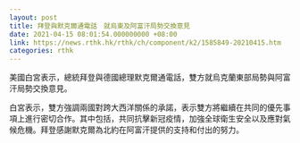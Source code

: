 ```yaml
---
layout: post
title: 拜登與默克爾通電話　就烏東及阿富汗局勢交換意見
date: 2021-04-15 08:01:54.000000000 +08:00
link: https://news.rthk.hk/rthk/ch/component/k2/1585849-20210415.htm
categories: rthk
---
```


美國白宮表示，總統拜登與德國總理默克爾通電話，雙方就烏克蘭東部局勢與阿富汗局勢交換意見。

白宮表示，雙方強調兩國對跨大西洋關係的承諾，表示雙方將繼續在共同的優先事項上進行密切合作。其中包括，共同抗擊新冠疫情，加強全球衛生安全以及應對氣候危機。拜登感謝默克爾為北約在阿富汗提供的支持和付出的努力。
